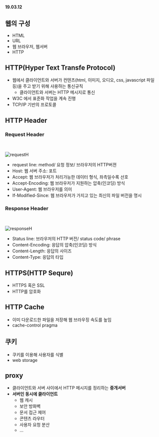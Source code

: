 #### 19.03.12

## 웹의 구성
- HTML
- URL
- 웹 브라우저, 웹서버
- HTTP

## HTTP(Hyper Text Transfe Protocol)
- 웹에서 클라이언트와 서버가 컨텐츠(html, 이미지, 오디오, css, javascript 파일등)을 주고 받기 위해 사용하는 통신규칙
  - 클라이언트와 서버는 HTTP 메시지로 통신
- W3C 에서 표준화 작업을 계속 진행
- TCP/IP 기반의 프로토콜

## HTTP Header
### Request Header
<br>

![requestH](https://user-images.githubusercontent.com/38183218/54200222-386c6f80-450e-11e9-8e5d-57c4f0bb470e.png)

- request line: method/ 요청 정보/ 브라우저의 HTTP버젼
- Host: 웹 서버 주소: 포트
- Accept: 웹 브라우저가 처리가능한 데이터 형식, 좌측일수록 선호
- Accept-Encoding: 웹 브라우저가 지원하는 압축(인코딩) 방식
- User-Agent: 웹 브라우저를 의미
- If-Modified-Since: 웹 브라우저가 가지고 있는 최신의 파일 버전을 명시

### Response Header
<br>

![responseH](https://user-images.githubusercontent.com/38183218/54200223-386c6f80-450e-11e9-865e-1045bd9f302b.png)

- Status line: 브라우저의 HTTP 버전/ status code/ phrase
- Content-Encoding: 응답의 압축(인코딩) 방식
- Content-Length: 응답의 사이즈
- Content-Type: 응답의 타입

## HTTPS(HTTP Sequre)
- HTTPS 혹은 SSL
- HTTP를 암호화

## HTTP Cache
- 이미 다운로드한 파일을 저장해 웹 브라우징 속도를 높임
- cache-control pragma

## 쿠키
- 쿠키를 이용해 사용자를 식별
- web storage

## proxy
- 클라이언트와 서버 사이에서 HTTP 메시지를 정리하는 __중개서버__
- __서버인 동시에 클라이언트__
  - 웹 캐시
  - 보안 방화벽
  - 문서 접근 제어
  - 콘텐츠 라우터
  - 사용자 요청 분산
  - ...